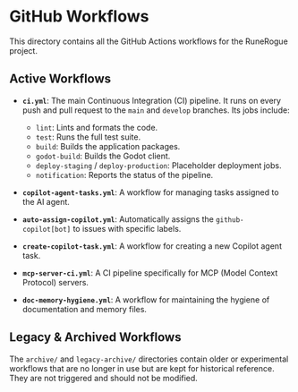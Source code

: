 # GitHub Workflows

This directory contains all the GitHub Actions workflows for the RuneRogue project.

## Active Workflows

-   **`ci.yml`**: The main Continuous Integration (CI) pipeline. It runs on every push and pull request to the `main` and `develop` branches. Its jobs include:
    -   `lint`: Lints and formats the code.
    -   `test`: Runs the full test suite.
    -   `build`: Builds the application packages.
    -   `godot-build`: Builds the Godot client.
    -   `deploy-staging` / `deploy-production`: Placeholder deployment jobs.
    -   `notification`: Reports the status of the pipeline.

-   **`copilot-agent-tasks.yml`**: A workflow for managing tasks assigned to the AI agent.

-   **`auto-assign-copilot.yml`**: Automatically assigns the `github-copilot[bot]` to issues with specific labels.

-   **`create-copilot-task.yml`**: A workflow for creating a new Copilot agent task.

-   **`mcp-server-ci.yml`**: A CI pipeline specifically for MCP (Model Context Protocol) servers.

-   **`doc-memory-hygiene.yml`**: A workflow for maintaining the hygiene of documentation and memory files.

## Legacy & Archived Workflows

The `archive/` and `legacy-archive/` directories contain older or experimental workflows that are no longer in use but are kept for historical reference. They are not triggered and should not be modified.
